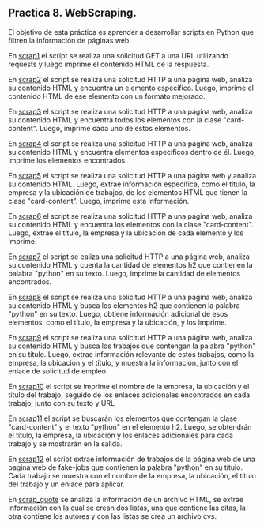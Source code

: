 ## Practica 8. WebScraping.

El objetivo de esta práctica es aprender a desarrollar scripts en Python que filtren la información de páginas web. 

En [scrap1](./scrap1.py) el script se realiza una solicitud GET a una URL utilizando requests y luego imprime el contenido HTML de la respuesta.

En [scrap2](./scrap2.py)  el script se realiza una solicitud HTTP a una página web, analiza su contenido HTML y encuentra un elemento específico. Luego, imprime el contenido HTML de ese elemento con un formato mejorado.

En [scrap3](./scrap3.py) el script se realiza una solicitud HTTP a una página web, analiza su contenido HTML y encuentra todos los elementos con la clase "card-content". Luego, imprime cada uno de estos elementos.

En [scrap4](./scrap4.py) el script se realiza una solicitud HTTP a una página web, analiza su contenido HTML y encuentra elementos específicos dentro de él. Luego, imprime los elementos encontrados.


En [scrap5](./scrap5.py) el script se realiza una solicitud HTTP a una página web y analiza su contenido HTML. Luego, extrae información específica, como el título, la empresa y la ubicación de trabajos, de los elementos HTML que tienen la clase "card-content". Luego, imprime esta información.


En [scrap6](./scrap6.py) el script se realiza una solicitud HTTP a una página web, analiza su contenido HTML y encuentra los elementos con la clase "card-content". Luego, extrae el título, la empresa y la ubicación de cada elemento y los imprime.

En [scrap7](./scrap7.py) el script se ealiza una solicitud HTTP a una página web, analiza su contenido HTML y cuenta la cantidad de elementos h2 que contienen la palabra "python" en su texto. Luego, imprime la cantidad de elementos encontrados.

En [scrap8](./scrap8.py) el script se realiza una solicitud HTTP a una página web, analiza su contenido HTML y busca los elementos h2 que contienen la palabra "python" en su texto. Luego, obtiene información adicional de esos elementos, como el título, la empresa y la ubicación, y los imprime.

En [scrap9](./scrap9.py) el script se realiza una solicitud HTTP a una página web, analiza su contenido HTML y busca los trabajos que contengan la palabra "python" en su título. Luego, extrae información relevante de estos trabajos, como la empresa, la ubicación y el título, y muestra la información, junto con el enlace de solicitud de empleo.



En [scrap10](./scrap10.py) el script se imprime el nombre de la empresa, la ubicación y el título del trabajo, seguido de los enlaces adicionales encontrados en cada trabajo, junto con su texto y URL

En [scrap11](./scrap11.py) el script se buscarán los elementos que contengan la clase "card-content" y el texto "python" en el elemento h2. Luego, se obtendrán el título, la empresa, la ubicación y los enlaces adicionales para cada trabajo y se mostrarán en la salida.

En [scrap12](./scrap12.py) el script extrae información de trabajos de la página web de una pagina web de fake-jobs que contienen la palabra "python" en su título. Cada trabajo se muestra con el nombre de la empresa, la ubicación, el título del trabajo y un enlace para aplicar.

En [scrap_quote](./scrape_quote.py) se analiza la información de un archivo HTML, se extrae información con la cual se crean dos listas, una que contiene las citas, la otra contiene los autores y con las listas se crea un archivo cvs.